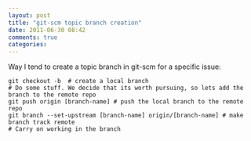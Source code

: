```yaml
---
layout: post
title: "git-scm topic branch creation"
date: 2011-06-30 08:42
comments: true
categories: 
---
```


Way I tend to create a topic branch in git-scm for a specific issue:

    git checkout -b  # create a local branch
    # Do some stuff. We decide that its worth pursuing, so lets add the branch to the remote repo
    git push origin [branch-name] # push the local branch to the remote repo
    git branch --set-upstream [branch-name] origin/[branch-name] # make branch track remote
    # Carry on working in the branch